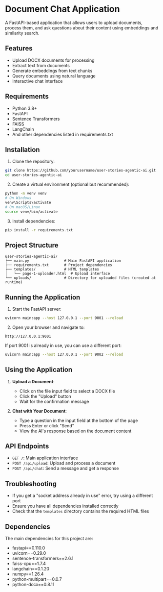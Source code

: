 ﻿# Document Chat Application

A FastAPI-based application that allows users to upload documents, process them, and ask questions about their content using embeddings and similarity search.

## Features

- Upload DOCX documents for processing
- Extract text from documents
- Generate embeddings from text chunks
- Query documents using natural language
- Interactive chat interface

## Requirements

- Python 3.8+
- FastAPI
- Sentence Transformers
- FAISS
- LangChain
- And other dependencies listed in requirements.txt

## Installation

1. Clone the repository:
```bash
git clone https://github.com/yourusername/user-stories-agentic-ai.git
cd user-stories-agentic-ai
```

2. Create a virtual environment (optional but recommended):
```bash
python -m venv venv
# On Windows
venv\Scripts\activate
# On macOS/Linux
source venv/bin/activate
```

3. Install dependencies:
```bash
pip install -r requirements.txt
```

## Project Structure

```
user-stories-agentic-ai/
├── main.py                # Main FastAPI application
├── requirements.txt       # Project dependencies
├── templates/             # HTML templates
│   └── page-1-uploader.html  # Upload interface
└── uploads/               # Directory for uploaded files (created at runtime)
```

## Running the Application

1. Start the FastAPI server:
```bash
uvicorn main:app --host 127.0.0.1 --port 9001 --reload
```

2. Open your browser and navigate to:
```
http://127.0.0.1:9001
```

If port 9001 is already in use, you can use a different port:
```bash
uvicorn main:app --host 127.0.0.1 --port 9002 --reload
```

## Using the Application

1. **Upload a Document**:
   - Click on the file input field to select a DOCX file
   - Click the "Upload" button
   - Wait for the confirmation message

2. **Chat with Your Document**:
   - Type a question in the input field at the bottom of the page
   - Press Enter or click "Send"
   - View the AI's response based on the document content

## API Endpoints

- `GET /`: Main application interface
- `POST /api/upload`: Upload and process a document
- `POST /api/chat`: Send a message and get a response

## Troubleshooting

- If you get a "socket address already in use" error, try using a different port
- Ensure you have all dependencies installed correctly
- Check that the `templates` directory contains the required HTML files

## Dependencies

The main dependencies for this project are:
- fastapi==0.110.0
- uvicorn==0.29.0
- sentence-transformers==2.6.1
- faiss-cpu==1.7.4
- langchain==0.1.20
- numpy==1.26.4
- python-multipart==0.0.7
- python-docx==0.8.11